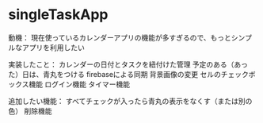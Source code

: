 # singleTaskApp

動機：
現在使っているカレンダーアプリの機能が多すぎるので、もっとシンプルなアプリを利用したい

実装したこと：
カレンダーの日付とタスクを紐付けた管理
予定のある（あった）日は、青丸をつける
firebaseによる同期
背景画像の変更
セルのチェックボックス機能
ログイン機能
タイマー機能

追加したい機能：
すべてチェックが入ったら青丸の表示をなくす（または別の色）
削除機能
